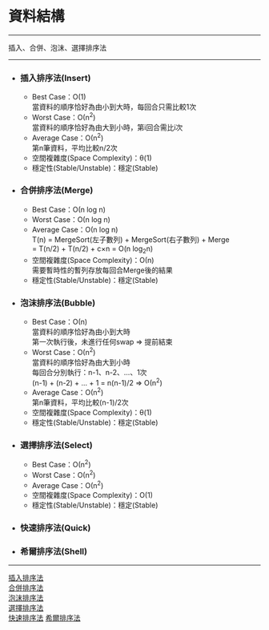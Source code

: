 # 資料結構
*****
插入、合併、泡沫、選擇排序法
*****

+ ### 插入排序法(Insert)  
	+ Best Case：Ο(1)  
		當資料的順序恰好為由小到大時，每回合只需比較1次  
	+ Worst Case：Ο(n<sup>2</sup>)  
		當資料的順序恰好為由大到小時，第i回合需比i次  
	+ Average Case：Ο(n<sup>2</sup>)  
		第n筆資料，平均比較n/2次  
	+ 空間複雜度(Space Complexity)：θ(1)  
	+ 穩定性(Stable/Unstable)：穩定(Stable)  
	
+ ### 合併排序法(Merge)  
	+ Best Case：Ο(n log n)  
	+ Worst Case：Ο(n log n)  
	+ Average Case：Ο(n log n)  
		T(n) = MergeSort(左子數列) + MergeSort(右子數列) + Merge  
			 = T(n/2) + T(n/2) + c×n = O(n log<sub>2</sub>n)  
	+ 空間複雜度(Space Complexity)：Ο(n)  
		需要暫時性的暫列存放每回合Merge後的結果  
	+ 穩定性(Stable/Unstable)：穩定(Stable)  
	
+ ### 泡沫排序法(Bubble)  
	+ Best Case：Ο(n)  
		當資料的順序恰好為由小到大時  
		第一次執行後，未進行任何swap ⇒ 提前結束  
	+ Worst Case：Ο(n<sup>2</sup>)  
		當資料的順序恰好為由大到小時  
		每回合分別執行：n-1、n-2、...、1次  
		(n-1) + (n-2) + ... + 1 = n(n-1)/2 ⇒ Ο(n<sup>2</sup>)  
	+ Average Case：Ο(n<sup>2</sup>)  
		第n筆資料，平均比較(n-1)/2次  
	+ 空間複雜度(Space Complexity)：θ(1)  
	+ 穩定性(Stable/Unstable)：穩定(Stable)  

+ ### 選擇排序法(Select)  
	+ Best Case：Ο(n<sup>2</sup>)   
	+ Worst Case：Ο(n<sup>2</sup>)  
	+ Average Case：Ο(n<sup>2</sup>)  
	+ 空間複雜度(Space Complexity)：O(1)  
	+ 穩定性(Stable/Unstable)：穩定(Stable)  

+ ### 快速排序法(Quick)  
+ ### 希爾排序法(Shell)

	
*****	
[插入排序法](http://notepad.yehyeh.net/Content/Algorithm/Sort/Insertion/1.php)  
[合併排序法](http://notepad.yehyeh.net/Content/Algorithm/Sort/Merge/Merge.php)  
[泡沫排序法](http://notepad.yehyeh.net/Content/Algorithm/Sort/Bubble/1.php)  
[選擇排序法](http://emn178.pixnet.net/blog/post/93915544-%E9%81%B8%E6%93%87%E6%8E%92%E5%BA%8F%E6%B3%95%28selection-sort%29)  
[快速排序法](http://emn178.pixnet.net/blog/post/88613503-%E5%BF%AB%E9%80%9F%E6%8E%92%E5%BA%8F%E6%B3%95%28quick-sort%29)
[希爾排序法](http://notepad.yehyeh.net/Content/Algorithm/Sort/Shell/Shell.php)
